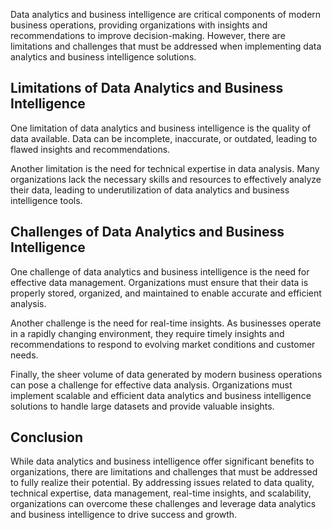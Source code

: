 
Data analytics and business intelligence are critical components of modern business operations, providing organizations with insights and recommendations to improve decision-making. However, there are limitations and challenges that must be addressed when implementing data analytics and business intelligence solutions.

Limitations of Data Analytics and Business Intelligence
-------------------------------------------------------

One limitation of data analytics and business intelligence is the quality of data available. Data can be incomplete, inaccurate, or outdated, leading to flawed insights and recommendations.

Another limitation is the need for technical expertise in data analysis. Many organizations lack the necessary skills and resources to effectively analyze their data, leading to underutilization of data analytics and business intelligence tools.

Challenges of Data Analytics and Business Intelligence
------------------------------------------------------

One challenge of data analytics and business intelligence is the need for effective data management. Organizations must ensure that their data is properly stored, organized, and maintained to enable accurate and efficient analysis.

Another challenge is the need for real-time insights. As businesses operate in a rapidly changing environment, they require timely insights and recommendations to respond to evolving market conditions and customer needs.

Finally, the sheer volume of data generated by modern business operations can pose a challenge for effective data analysis. Organizations must implement scalable and efficient data analytics and business intelligence solutions to handle large datasets and provide valuable insights.

Conclusion
----------

While data analytics and business intelligence offer significant benefits to organizations, there are limitations and challenges that must be addressed to fully realize their potential. By addressing issues related to data quality, technical expertise, data management, real-time insights, and scalability, organizations can overcome these challenges and leverage data analytics and business intelligence to drive success and growth.
